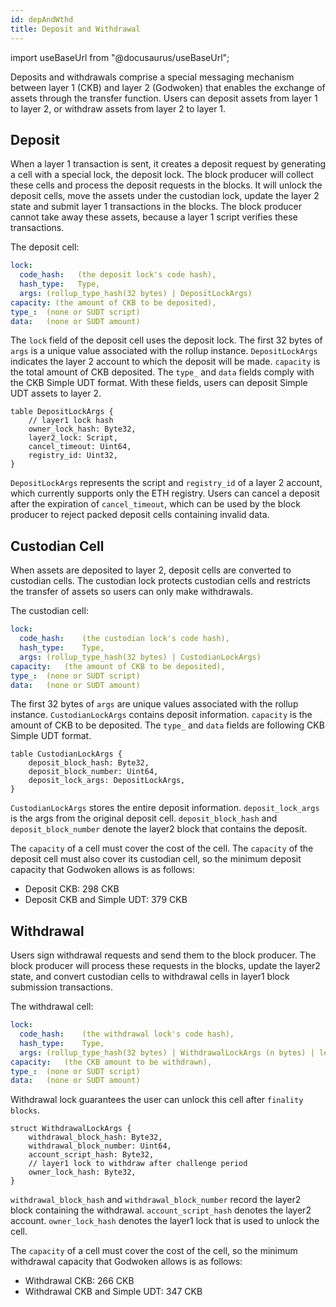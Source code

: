 ```yaml
---
id: depAndWthd
title: Deposit and Withdrawal
---
```

import useBaseUrl from "@docusaurus/useBaseUrl";


Deposits and withdrawals comprise a special messaging mechanism between layer 1 (CKB) and layer 2 (Godwoken) that enables the exchange of assets through the transfer function. Users can deposit assets from layer 1 to layer 2, or withdraw assets from layer 2 to layer 1.

## Deposit

When a layer 1 transaction is sent, it creates a deposit request by generating a cell with a special lock, the deposit lock. The block producer will collect these cells and process the deposit requests in the blocks. It will unlock the deposit cells, move the assets under the custodian lock, update the layer 2 state and submit layer 1 transactions in the blocks. The block producer cannot take away these assets, because a layer 1 script verifies these transactions.

The deposit cell:

``` yaml
lock:
  code_hash:   (the deposit lock's code hash),
  hash_type:   Type,
  args: (rollup_type_hash(32 bytes) | DepositLockArgs)
capacity: (the amount of CKB to be deposited),
type_:  (none or SUDT script)
data:   (none or SUDT amount)
```

The `lock` field of the deposit cell uses the deposit lock. The first 32 bytes of `args` is a unique value associated with the rollup instance. `DepositLockArgs` indicates the layer 2 account to which the deposit will be made. `capacity` is the total amount of CKB deposited. The `type_` and `data` fields comply with the CKB Simple UDT format. With these fields, users can deposit Simple UDT assets to layer 2.

```
table DepositLockArgs {
    // layer1 lock hash
    owner_lock_hash: Byte32,
    layer2_lock: Script,
    cancel_timeout: Uint64,
    registry_id: Uint32,
}
```

`DepositLockArgs` represents the script and `registry_id` of a layer 2 account, which currently supports only the ETH registry. Users can cancel a deposit after the expiration of `cancel_timeout`, which can be used by the block producer to reject packed deposit cells containing invalid data.

## Custodian Cell

When assets are deposited to layer 2, deposit cells are converted to custodian cells. The custodian lock protects custodian cells and restricts the transfer of assets so users can only make withdrawals.

The custodian cell:

``` yaml
lock:
  code_hash:    (the custodian lock's code hash),
  hash_type:    Type,
  args: (rollup_type_hash(32 bytes) | CustodianLockArgs)
capacity:   (the amount of CKB to be deposited),
type_:  (none or SUDT script)
data:   (none or SUDT amount)
```

The first 32 bytes of `args` are unique values associated with the rollup instance. `CustodianLockArgs` contains deposit information. `capacity` is the amount of CKB to be deposited. The `type_` and `data` fields are following CKB Simple UDT format.

```
table CustodianLockArgs {
    deposit_block_hash: Byte32,
    deposit_block_number: Uint64,
    deposit_lock_args: DepositLockArgs,
}
```

`CustodianLockArgs` stores the entire deposit information. `deposit_lock_args` is the args from the original deposit cell. `deposit_block_hash` and `deposit_block_number` denote the layer2 block that contains the deposit.

The `capacity` of a cell must cover the cost of the cell. The `capacity` of the deposit cell must also cover its custodian cell, so the minimum deposit capacity that Godwoken allows is as follows:

* Deposit CKB: 298 CKB
* Deposit CKB and Simple UDT: 379 CKB


## Withdrawal

Users sign withdrawal requests and send them to the block producer. The block producer will process these requests in the blocks, update the layer2 state, and convert custodian cells to withdrawal cells in layer1 block submission transactions.

The withdrawal cell:

``` yaml
lock:
  code_hash:    (the withdrawal lock's code hash),
  hash_type:    Type,
  args: (rollup_type_hash(32 bytes) | WithdrawalLockArgs (n bytes) | len (4 bytes) | layer1 owner lock (n bytes))
capacity:   (the CKB amount to be withdrawn),
type_:  (none or SUDT script)
data:   (none or SUDT amount)
```

Withdrawal lock guarantees the user can unlock this cell after `finality blocks`.

```
struct WithdrawalLockArgs {
    withdrawal_block_hash: Byte32,
    withdrawal_block_number: Uint64,
    account_script_hash: Byte32,
    // layer1 lock to withdraw after challenge period
    owner_lock_hash: Byte32,
}
```

`withdrawal_block_hash` and `withdrawal_block_number` record the layer2 block containing the withdrawal. `account_script_hash` denotes the layer2 account. `owner_lock_hash` denotes the layer1 lock that is used to unlock the cell.

The `capacity` of a cell must cover the cost of the cell, so the minimum withdrawal capacity that Godwoken allows is as follows:

* Withdrawal CKB: 266 CKB
* Withdrawal CKB and Simple UDT: 347 CKB